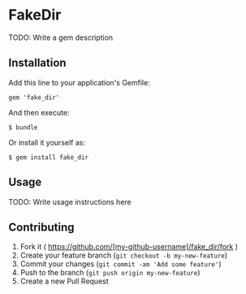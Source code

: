 # FakeDir

TODO: Write a gem description

## Installation

Add this line to your application's Gemfile:

    gem 'fake_dir'

And then execute:

    $ bundle

Or install it yourself as:

    $ gem install fake_dir

## Usage

TODO: Write usage instructions here

## Contributing

1. Fork it ( https://github.com/[my-github-username]/fake_dir/fork )
2. Create your feature branch (`git checkout -b my-new-feature`)
3. Commit your changes (`git commit -am 'Add some feature'`)
4. Push to the branch (`git push origin my-new-feature`)
5. Create a new Pull Request
